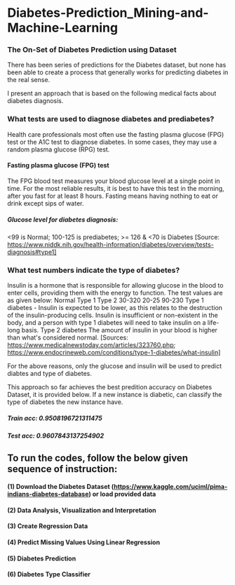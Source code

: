 # Diabetes-Prediction_Mining-and-Machine-Learning

### The On-Set of Diabetes Prediction using Dataset
There has been series of predictions for the Diabetes dataset, but none has been able to create a process that generally works for predicting diabetes in the real sense.

I present an approach that is based on the following medical facts about diabetes diagnosis.

###  What tests are used to diagnose diabetes and prediabetes?
Health care professionals most often use the fasting plasma glucose (FPG) test or the A1C test to diagnose diabetes. In some cases, they may use a random plasma glucose (RPG) test.

#### Fasting plasma glucose (FPG) test
The FPG blood test measures your blood glucose level at a single point in time. For the most reliable results, it is best to have this test in the morning, after you fast for at least 8 hours. Fasting means having nothing to eat or drink except sips of water.

##### Glucose level for diabetes diagnosis: 
<99 is Normal; 100-125 is prediabetes; >= 126 & <70 is Diabetes
[Source: https://www.niddk.nih.gov/health-information/diabetes/overview/tests-diagnosis#type1]

### What test numbers indicate the type of diabetes? 
Insulin is a hormone that is responsible for allowing glucose in the blood to enter cells, providing them with the energy to function. The test values are as given below:
          Normal Type 1 Type 2
          30-320 20-25 90-230
Type 1 diabetes - Insulin is expected to be lower, as this relates to the destruction of the insulin-producing cells. Insulin is insufficient or non-existent in the body, and a person with type 1 diabetes will need to take insulin on a life-long basis. 
Type 2 diabetes The amount of insulin in your blood is higher than what's considered normal. 
[Sources: https://www.medicalnewstoday.com/articles/323760.php; https://www.endocrineweb.com/conditions/type-1-diabetes/what-insulin]

For the above reasons, only the glucose and insulin will be used to predict diabtes and type of diabetes.

This approach so far achieves the best predition accuracy on Diabetes Dataset, it is provided below. If a new instance is diabetic, can classify the type of diabetes the new instance have.
##### Train acc:  0.9508196721311475
##### Test acc:  0.9607843137254902


## To run the codes, follow the below given sequence of instruction:
#### (1) Download the Diabetes Dataset (https://www.kaggle.com/uciml/pima-indians-diabetes-database) or load provided data
#### (2) Data Analysis, Visualization and Interpretation
#### (3) Create Regression Data
#### (4) Predict Missing Values Using Linear Regression
#### (5) Diabetes Prediction
#### (6) Diabetes Type Classifier
